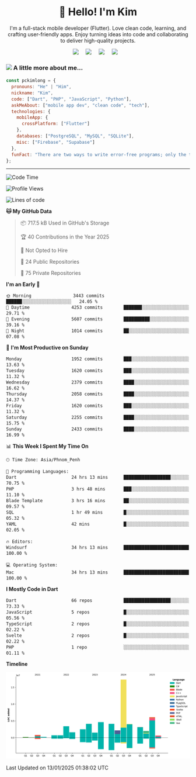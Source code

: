 <h1 align="center">👋 Hello! I'm Kim</h1>

<p align="center">
   I'm a full-stack mobile developer (Flutter). Love clean code, learning, and crafting user-friendly apps. Enjoy turning ideas into code and collaborating to deliver high-quality projects.
</p>

<p align="center">
  <a href="mailto:pochkimlong88@gmail.com"><img src="https://img.shields.io/badge/gmail-%23D14836.svg?&style=for-the-badge&logo=gmail&logoColor=white" /></a>&nbsp;&nbsp;&nbsp;&nbsp;
  <a href="https://t.me/pochkimlong/"><img src="https://img.shields.io/badge/telegram-%230077B5.svg?&style=for-the-badge&logo=telegram&logoColor=white" /></a>&nbsp;&nbsp;&nbsp;&nbsp;
  <a href="https://www.youtube.com/@PochKimlong/"><img src="https://img.shields.io/badge/youtube-%23dc2743.svg?&style=for-the-badge&logo=youtube&logoColor=white" /></a>&nbsp;&nbsp;&nbsp;&nbsp;
  <a href="https://www.tiktok.com/@pckimlong/"><img src="https://img.shields.io/badge/tiktok-%23000000.svg?&style=for-the-badge&logo=tiktok&logoColor=white" /></a>&nbsp;&nbsp;&nbsp;&nbsp;
</p>

### <img src="https://media.giphy.com/media/VgCDAzcKvsR6OM0uWg/giphy.gif" width="50"> A little more about me...  

```javascript
const pckimlong = {
  pronouns: "He" | "Him",
  nickname: "Kim",
  code: ["Dart", "PHP", "JavaScript", "Python"],
  askMeAbout: ["mobile app dev", "clean code", "tech"],
  technologies: {
    mobileApp: {
      crossPlatform: ["Flutter"]
    },
    databases: ["PostgreSQL", "MySQL", "SQLite"],
    misc: ["Firebase", "Supabase"]
  },
  funFact: "There are two ways to write error-free programs; only the third one works."
};
```
---

<!--START_SECTION:waka-->
![Code Time](http://img.shields.io/badge/Code%20Time-913%20hrs%2055%20mins-blue)

![Profile Views](http://img.shields.io/badge/Profile%20Views-0-blue)

![Lines of code](https://img.shields.io/badge/From%20Hello%20World%20I%27ve%20Written-29.6%20million%20lines%20of%20code-blue)

**🐱 My GitHub Data** 

> 📦 717.5 kB Used in GitHub's Storage 
 > 
> 🏆 40 Contributions in the Year 2025
 > 
> 🚫 Not Opted to Hire
 > 
> 📜 24 Public Repositories 
 > 
> 🔑 75 Private Repositories 
 > 
**I'm an Early 🐤** 

```text
🌞 Morning                3443 commits        ██████░░░░░░░░░░░░░░░░░░░   24.05 % 
🌆 Daytime                4253 commits        ███████░░░░░░░░░░░░░░░░░░   29.71 % 
🌃 Evening                5607 commits        ██████████░░░░░░░░░░░░░░░   39.16 % 
🌙 Night                  1014 commits        ██░░░░░░░░░░░░░░░░░░░░░░░   07.08 % 
```
📅 **I'm Most Productive on Sunday** 

```text
Monday                   1952 commits        ███░░░░░░░░░░░░░░░░░░░░░░   13.63 % 
Tuesday                  1620 commits        ███░░░░░░░░░░░░░░░░░░░░░░   11.32 % 
Wednesday                2379 commits        ████░░░░░░░░░░░░░░░░░░░░░   16.62 % 
Thursday                 2058 commits        ████░░░░░░░░░░░░░░░░░░░░░   14.37 % 
Friday                   1620 commits        ███░░░░░░░░░░░░░░░░░░░░░░   11.32 % 
Saturday                 2255 commits        ████░░░░░░░░░░░░░░░░░░░░░   15.75 % 
Sunday                   2433 commits        ████░░░░░░░░░░░░░░░░░░░░░   16.99 % 
```


📊 **This Week I Spent My Time On** 

```text
🕑︎ Time Zone: Asia/Phnom_Penh

💬 Programming Languages: 
Dart                     24 hrs 13 mins      ██████████████████░░░░░░░   70.75 % 
PHP                      3 hrs 48 mins       ███░░░░░░░░░░░░░░░░░░░░░░   11.10 % 
Blade Template           3 hrs 16 mins       ██░░░░░░░░░░░░░░░░░░░░░░░   09.57 % 
SQL                      1 hr 49 mins        █░░░░░░░░░░░░░░░░░░░░░░░░   05.32 % 
YAML                     42 mins             █░░░░░░░░░░░░░░░░░░░░░░░░   02.05 % 

🔥 Editors: 
Windsurf                 34 hrs 13 mins      █████████████████████████   100.00 % 

💻 Operating System: 
Mac                      34 hrs 13 mins      █████████████████████████   100.00 % 
```

**I Mostly Code in Dart** 

```text
Dart                     66 repos            ██████████████████░░░░░░░   73.33 % 
JavaScript               5 repos             █░░░░░░░░░░░░░░░░░░░░░░░░   05.56 % 
TypeScript               2 repos             █░░░░░░░░░░░░░░░░░░░░░░░░   02.22 % 
Svelte                   2 repos             █░░░░░░░░░░░░░░░░░░░░░░░░   02.22 % 
PHP                      1 repo              ░░░░░░░░░░░░░░░░░░░░░░░░░   01.11 % 
```



**Timeline**

![Lines of Code chart](https://raw.githubusercontent.com/pckimlong/pckimlong/main/assets/bar_graph.png)


 Last Updated on 13/01/2025 01:38:02 UTC
<!--END_SECTION:waka-->

<!---
PochKimlong/PochKimlong is a ✨ special ✨ repository because its `README.md` (this file) appears on your GitHub profile.
You can click the Preview link to take a look at your changes.
--->
